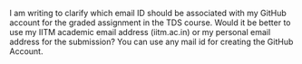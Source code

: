 I am writing to clarify which email ID should be associated with my GitHub account for the graded assignment in the TDS course. Would it be better to use my IITM academic email address (iitm.ac.in) or my personal email address for the submission?
You can use any mail id for creating the GitHub Account.
